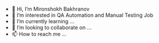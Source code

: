 - 👋 Hi, I’m Mironshokh Bakhranov
- 👀 I’m interested in QA Automation and Manual Testing Job
- 🌱 I’m currently learning ...
- 💞️ I’m looking to collaborate on ...
- 📫 How to reach me ...

<!---
mironshokhb/mironshokhb is a ✨ special ✨ repository because its `README.md` (this file) appears on your GitHub profile.
You can click the Preview link to take a look at your changes.
--->
